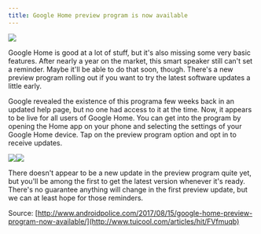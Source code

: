 ```yaml
---
title: Google Home preview program is now available
---
```


![](http://img2.tuicool.com/3yy6buQ.jpg!web)

Google Home is good at a lot of stuff, but it's also missing some very basic features. After nearly a year on the market, this smart speaker still can't set a reminder. Maybe it'll be able to do that soon, though. There's a new preview program rolling out if you want to try the latest software updates a little early.

Google revealed the existence of this programa few weeks back in an updated help page, but no one had access to it at the time. Now, it appears to be live for all users of Google Home. You can get into the program by opening the Home app on your phone and selecting the settings of your Google Home device. Tap on the preview program option and opt in to receive updates.

![](http://img1.tuicool.com/RRfmM3v.png!web)![](http://img2.tuicool.com/rENFF3E.png!web)

There doesn't appear to be a new update in the preview program quite yet, but you'll be among the first to get the latest version whenever it's ready. There's no guarantee anything will change in the first preview update, but we can at least hope for those reminders.



Source: [http://www.androidpolice.com/2017/08/15/google-home-preview-program-now-available/](http://www.tuicool.com/articles/hit/FVfmuqb)

